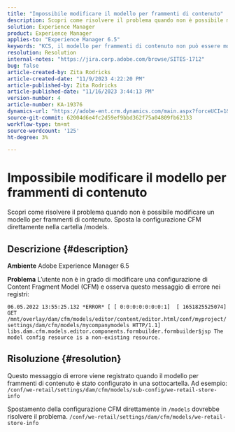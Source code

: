 ```yaml
---
title: "Impossibile modificare il modello per frammenti di contenuto"
description: Scopri come risolvere il problema quando non è possibile modificare il modello per frammenti di contenuto.
solution: Experience Manager
product: Experience Manager
applies-to: "Experience Manager 6.5"
keywords: "KCS, il modello per frammenti di contenuto non può essere modificato, modificato, risolto un problema, AEM 6.5, Adobe Experience Manager 6.5, CFM, il modello per frammenti di contenuto, configurazione, messaggio di errore"
resolution: Resolution
internal-notes: "https://jira.corp.adobe.com/browse/SITES-1712"
bug: false
article-created-by: Zita Rodricks
article-created-date: "11/9/2023 4:22:20 PM"
article-published-by: Zita Rodricks
article-published-date: "11/16/2023 3:44:13 PM"
version-number: 4
article-number: KA-19376
dynamics-url: "https://adobe-ent.crm.dynamics.com/main.aspx?forceUCI=1&pagetype=entityrecord&etn=knowledgearticle&id=c6b3f824-1c7f-ee11-8179-6045bd006295"
source-git-commit: 62004d6e4fc2d59ef9bbd362f75a04809fb62133
workflow-type: tm+mt
source-wordcount: '125'
ht-degree: 3%

---
```


# Impossibile modificare il modello per frammenti di contenuto


Scopri come risolvere il problema quando non è possibile modificare un modello per frammenti di contenuto. Sposta la configurazione CFM direttamente nella cartella /models.

## Descrizione {#description}


<b>Ambiente</b>
Adobe Experience Manager 6.5

<b>Problema</b>
L’utente non è in grado di modificare una configurazione di Content Fragment Model (CFM) e osserva questo messaggio di errore nei registri:

`06.05.2022 13:55:25.132 *ERROR* [ [ 0:0:0:0:0:0:0:1]  [ 1651825525074]  GET /mnt/overlay/dam/cfm/models/editor/content/editor.html/conf/myproject/settings/dam/cfm/models/mycompanymodels HTTP/1.1]  libs.dam.cfm.models.editor.components.formbuilder.formbuilder$jsp The model config resource is a non-existing resource.`


## Risoluzione {#resolution}


Questo messaggio di errore viene registrato quando il modello per frammenti di contenuto è stato configurato in una sottocartella.
Ad esempio: `/conf/we-retail/settings/dam/cfm/models/sub-config/we-retail-store-info`

Spostamento della configurazione CFM direttamente in `/models` dovrebbe risolvere il problema.
`/conf/we-retail/settings/dam/cfm/models/we-retail-store-info`
